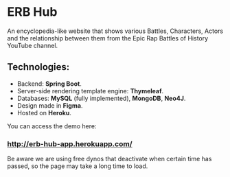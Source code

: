 # ERB Hub
An encyclopedia-like website that shows various Battles, Characters, Actors and the relationship between them from the Epic Rap Battles of History YouTube channel.

## Technologies:
- Backend: **Spring Boot**.
- Server-side rendering template engine: **Thymeleaf**.
- Databases: **MySQL** (fully implemented), **MongoDB**, **Neo4J**.
- Design made in **Figma**.
- Hosted on **Heroku**.

You can access the demo here:
### http://erb-hub-app.herokuapp.com/
Be aware we are using free dynos that deactivate when certain time has passed, so the page may take a long time to load.

